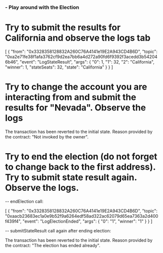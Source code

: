 
### - Play around with the Election

# Try to submit the results for California and observe the logs tab

[
	{
		"from": "0x3328358128832A260C76A4141e19E2A943CD4B6D",
		"topic": "0xa2e71fe38f1afa3762cf9d2ea7bb6a4d272a90fd6f9392f3acedd3b542046b46",
		"event": "LogStateResult",
		"args": {
			"0": 1,
			"1": 32,
			"2": "California",
			"winner": 1,
			"stateSeats": 32,
			"state": "California"
		}
	}
]

# Try to change the account you are interacting from and submit the results for "Nevada". Observe the logs

The transaction has been reverted to the initial state.
Reason provided by the contract: "Not invoked by the owner".

# Try to end the election (do not forget to change back to the first address). Try to submit state result again. Observe the logs.

 -- endElection call: 

[
	{
		"from": "0x3328358128832A260C76A4141e19E2A943CD4B6D",
		"topic": "0xaacb23683ec1a0e9b52f9a6264edf58ad322ac62079d65ea7363a2d400f439f4",
		"event": "LogElectionEnded",
		"args": {
			"0": "1",
			"winner": "1"
		}
	}
]

 -- submitStateResult call again after ending election:

 The transaction has been reverted to the initial state.
Reason provided by the contract: "The election has ended already".